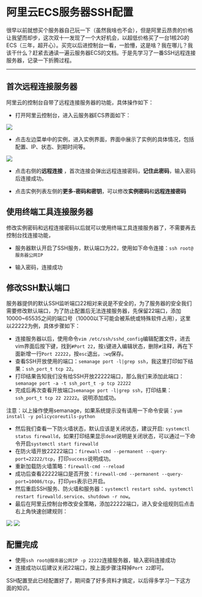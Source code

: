 # 阿里云ECS服务器SSH配置

很早以前就想买个服务器自己玩一下（虽然我啥也不会），但是阿里云昂贵的价格让我望而却步，这次双十一发现了一个大好机会，以超低价格买了一台1核2G的ECS（三年，超开心）。买完以后进控制台一看，一脸懵，这是啥？我在哪儿？我该干什么？赶紧去通读一遍云服务器ECS的文档。于是先学习了一番SSH远程连接服务器，记录一下折腾过程。

---

## 首次远程连接服务器

阿里云的控制台自带了远程连接服务器的功能，具体操作如下：


- 打开阿里云控制台，进入云服务器ECS界面如下：

![](https://cdn.nlark.com/yuque/0/2020/png/1064826/1583499797008-0d68a4da-9dfb-4b01-b9fc-c2b2247d42af.png#align=left&display=inline&height=359&originHeight=1424&originWidth=2854&size=0&status=done&style=none&width=720)

- 点击左边菜单中的实例，进入实例界面，界面中展示了实例的具体情况，包括配置、IP、状态、到期时间等。

![](https://cdn.nlark.com/yuque/0/2020/png/1064826/1583499797046-a10541e8-1d7d-4f8a-b572-5dc2d4b400ef.png#align=left&display=inline&height=574&originHeight=574&originWidth=2406&size=0&status=done&style=none&width=2406)

- 点击右侧的**远程连接** ，首次连接会弹出远程连接密码，**记住此密码**，输入密码后连接成功。

- 点击实例列表左侧的**更多-密码和密钥**，可以修改**实例密码**和**远程连接密码**

## 使用终端工具连接服务器

修改实例密码和远程连接密码以后就可以使用终端工具连接服务器了，不需要再去控制台找连接功能，

- 服务器默认开启了SSH服务，默认端口为22，使用如下命令连接：`ssh root@服务器公网IP`

- 输入密码，连接成功

## 
## 修改SSH默认端口

服务器提供的默认SSH监听端口22相对来说是不安全的，为了服务器的安全我们需要修改默认端口，为了防止配置后无法连接服务器，先保留22端口，添加10000~65535之间的端口号（10000以下可能会被系统或特殊软件占用），这里以22222为例，具体步骤如下：

- 连接服务器以后，使用命令`vim /etc/ssh/sshd_config`编辑配置文件，进去vim界面后按下键，找到`#Port 22`，按`i`键进入编辑状态，删除`#`注释，再在下面新增一行`Port 22222`，按`esc`退出，`:wq`保存。
- 查看SSH开放使用的端口：`semanage port -l|grep ssh`，我这里打印如下结果：`ssh_port_t tcp 22`。
- 打印结果告知我们没有给SSH开放22222端口，那么我们来添加此端口：`semanage port -a -t ssh_port_t -p tcp 22222`
- 完成后再次查看开放端口`semanage port -l|grep ssh`，打印结果：`ssh_port_t tcp 22 22222`。说明添加成功。

注意：以上操作使用semanage，如果系统提示没有请用一下命令安装：`yum install -y policycoreutils-python`

- 然后我们查看一下防火墙状态，默认应该是关闭状态，建议开启: `systemctl status firewalld`，如果打印结果显示`dead`说明是关闭状态，可以通过一下命令开启`systemctl start firewalld`
- 在防火墙开放22222端口：`firewall-cmd --permanent --query-port=22222/tcp`，打印`success`说明成功。
- 重新加载防火墙策略：`firewall-cmd --reload`
- 成功后查看22222端口是否开放：`firewall-cmd --permanent --query-port=10086/tcp`，打印`yes`表示已开启。
- 然后重启SSH服务、防火墙和服务器：`systemctl restart sshd`、`systemctl restart firewalld.service`、`shutdown -r now`。
- 最后在阿里云控制台修改安全策略，添加22222端口，进入安全组规则后点击右上角快速创建规则：

![](https://cdn.nlark.com/yuque/0/2020/png/1064826/1583499796841-197cfc77-d7df-4033-bd4a-e196ca998f98.png#align=left&display=inline&height=1246&originHeight=1246&originWidth=2858&size=0&status=done&style=none&width=2858)
![](https://cdn.nlark.com/yuque/0/2020/png/1064826/1583499796933-b3d49c98-1cf7-43c3-ac10-79b22dd97e5b.png#align=left&display=inline&height=1346&originHeight=1346&originWidth=1182&size=0&status=done&style=none&width=1182)
## 配置完成

- 使用`ssh root@服务器公网IP -p 22222`连接服务器，输入密码连接成功
- 连接成功以后建议关闭22端口，按上面步骤注释掉`Port 22`即可。

SSH配置至此已经配置好了，期间查了好多资料才搞定，以后得多学习一下这方面的知识。

